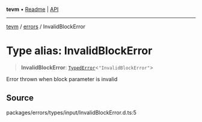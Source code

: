**tevm** • [Readme](../../README.md) \| [API](../../modules.md)

***

[tevm](../../README.md) / [errors](../README.md) / InvalidBlockError

# Type alias: InvalidBlockError

> **InvalidBlockError**: [`TypedError`](TypedError.md)\<`"InvalidBlockError"`\>

Error thrown when block parameter is invalid

## Source

packages/errors/types/input/InvalidBlockError.d.ts:5
